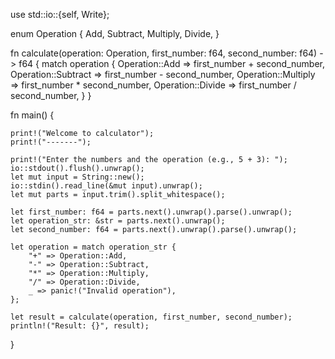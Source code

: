 use std::io::{self, Write};

enum Operation {
    Add,
    Subtract,
    Multiply,
    Divide,
}

fn calculate(operation: Operation, first_number: f64, second_number: f64) -> f64 {
    match operation {
        Operation::Add => first_number + second_number,
        Operation::Subtract => first_number - second_number,
        Operation::Multiply => first_number * second_number,
        Operation::Divide => first_number / second_number,
    }
}

fn main() {

    
    print!("Welcome to calculator");
    print!("-------");

    print!("Enter the numbers and the operation (e.g., 5 + 3): ");
    io::stdout().flush().unwrap();
    let mut input = String::new();
    io::stdin().read_line(&mut input).unwrap();
    let mut parts = input.trim().split_whitespace();

    let first_number: f64 = parts.next().unwrap().parse().unwrap();
    let operation_str: &str = parts.next().unwrap();
    let second_number: f64 = parts.next().unwrap().parse().unwrap();

    let operation = match operation_str {
        "+" => Operation::Add,
        "-" => Operation::Subtract,
        "*" => Operation::Multiply,
        "/" => Operation::Divide,
        _ => panic!("Invalid operation"),
    };

    let result = calculate(operation, first_number, second_number);
    println!("Result: {}", result);
}

